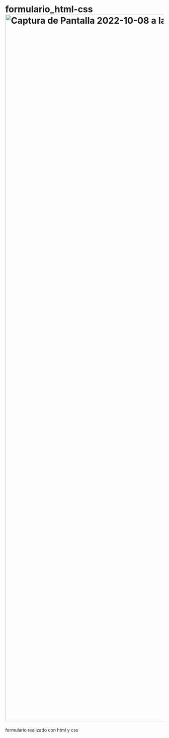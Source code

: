 # formulario_html-css<img width="2240" alt="Captura de Pantalla 2022-10-08 a la(s) 10 45 15" src="https://user-images.githubusercontent.com/77559097/194716004-5de664c0-4c0e-4c71-8b80-96b41366efae.png">
formulario realizado con html y css
